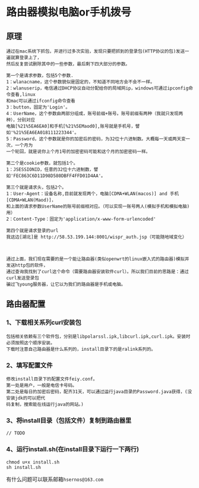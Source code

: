 # 路由器模拟电脑or手机拨号

## 原理
    通过在mac系统下抓包，并进行过多次实验，发现只要把抓到的登录包(HTTP协议的包)发送一遍就算登录上了，
    然后反复尝试删除其中的一些参数，最后剩下四大部分的参数。
    
    第一个是请求参数，包括5个参数.
    1：wlanacname，这个参数貌似是固定的，不知道不同地方会不会不一样。
    2：wlanuserip，电信通过DHCP协议自动分配给你的局域网ip，windows可通过ipconfig命令查看,linux
    和mac可以通过ifconfig命令查看
    3：button，固定为'Login'。
    4：UserName，这个参数由两部分组成，账号前缀+账号。账号前缀有两种（我就只发现两种），分别对应
    电脑[%21%5EA6EA0]和手机[%21%5EMaod0],账号就是手机号，譬如'%21%5EA6EA018111223344'。
    5：Password，这个参数就是你的加密后的密码，为32位十六进制数。大概每一天或两天变一次，一个月为
    一个轮回，就是说你上个月1号的加密密码可能和这个月的加密密码一样。
    
    第二个是cookie参数，就包括1个。
    1：JSESSIONID，任意的32位十六进制数，譬如'FEC863C6D11D98D580DBFF4FFD01D4AA'。
  
    第三个就是请求头，包括2个。
    1：User-Agent：设备名称,目前就发现两个，电脑[CDMA+WLAN(macos)] and 手机[CDMA+WLAN(Maod)]，
    和上面的请求参数UserName的账号前缀相对应。（可以实现一账号两人(模拟手机和模拟电脑)用）
    2：Content-Type：固定为'application/x-www-form-urlencoded'
    
    第四个就是请求登录的url
    我这边[湖北]是 http://58.53.199.144:8001/wispr_auth.jsp（可能随地域变化）
    
    
    
    通过上面，我们现在需要的是一个能让路由器(类似openwrt的linux嵌入式的路由器)模拟并发送http包的软件，
    通过查询我找到了curl这个命令（需要路由器安装软件curl）。所以我们目前的思路是：通过curl发送登录包
    骗过飞young服务器，让它以为我们的路由器是手机或电脑。
    

## 路由器配置

### 1、下载相关系列curl安装包
    包括相关依赖有三个软件包，分别是libpolarssl.ipk,libcurl.ipk,curl.ipk。安装时必须按照这个顺序安装。
    下载时注意自己路由器是什么系列的，install目录下的是ralink系列的。

### 2、填写配置文件
    修改install目录下的配置文件feiy.conf。
    第一处是用户，一般是电信卡号码。
    第二处是每日的加密后密码，配齐31天，可以通过运行java目录的Password.java获得，(没安装jdk的可以把代
    码复制，搜索能在线运行java的网站。)
    
### 3、将install目录（包括文件）复制到路由器里
    // TODO
### 4、运行install.sh(在install目录下运行一下两行)
    chmod u+x install.sh
    sh install.sh
    
有什么问题可以联系邮箱`hsernos@163.com`